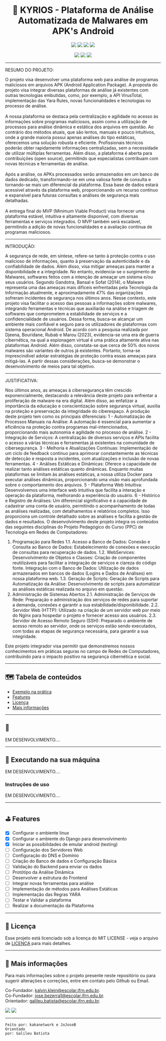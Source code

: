 
<h1 align="center">📌  KYRIOS - Plataforma de Análise Automatizada de Malwares em APK's Android </h1>

<p align="center">
  <img src="http://img.shields.io/static/v1?label=License&message=MIT%20License&color=A20606&style=for-the-badge"/>
  <img src="http://img.shields.io/static/v1?label=Python&message=3.11.0&color=A20606&style=for-the-badge&logo=python&logoColor=white"/>
  <img src="https://img.shields.io/static/v1?label=Django&message=GUI/FRAMEWORK&color=A20606&style=for-the-badge&logo=Django"/>
  <img src="http://img.shields.io/static/v1?label=STATUS&message=Em%20desenvolvimento&color=A20606&style=for-the-badge"/>
</p>
<p align="center">
  <img src="http://img.shields.io/static/v1?label=Desenvolvido%20por&message=Kalvin%20Klein%20e%20Jose%20Bezerra&color=A20606&style=for-the-badge"/>
  <img src="http://img.shields.io/static/v1?label=Orientado%20por&message=Galileu%20Batista&color=A20606&style=for-the-badge"/>
  <img src="http://img.shields.io/static/v1?label=Disciplina&message=Projeto%20Integrador&color=A20606&style=for-the-badge"/>
</p>

<p align="center">

---

RESUMO DO PROJETO:

  O projeto visa desenvolver uma plataforma web para análise de programas maliciosos em arquivos APK (Android Application Package).
  A proposta do projeto visa integrar diversas plataformas de análise já existentes com outras tecnologias embutidas, como, por exemplo, a API VirusTotal, implementação das Yara Rules, novas funcionalidades e tecnologias no processo de análise.<br><br>
  A nossa plataforma se destaca pela centralização e agilidade no acesso às informações sobre programas maliciosos, assim como a utilização de processos para análise dinâmica e estática dos arquivos em questão. Ao contrário dos métodos atuais, que são lentos, manuais e pouco intuitivos, onde a grande maioria possui apenas análises do tipo estáticas, oferecemos uma solução robusta e eficiente. Profissionais técnicos poderão obter rapidamente informações centralizadas, sem a necessidade de utilizar múltiplas ferramentas. Além disso, a plataforma é aberta para contribuições (open source), permitindo que especialistas contribuam com novas técnicas e ferramentas de análise.<br><br>
  Após a análise, os APKs processados serão armazenados em um banco de dados dedicado, transformando-se em uma valiosa fonte de consulta e tornando-se mais um diferencial da plataforma. Essa base de dados estará acessível através da plataforma web, proporcionando um recurso contínuo e expansível para futuras consultas e análises de segurança mais detalhadas.<br><br>
  A entrega final do MVP (Minimum Viable Product) visa fornecer uma plataforma estável, intuitiva e altamente disponível, com diversas ferramentas e serviços integrados. O MVP também será escalável, permitindo a adição de novas funcionalidades e a avaliação contínua de programas maliciosos.

---

INTRODUÇÃO:

A segurança de rede, em síntese, refere-se tanto à proteção contra o uso malicioso de
informações, quanto à preservação da autenticidade e da confiabilidade de dados. Além
disso, visa mitigar ameaças para manter a disponibilidade e a integridade. No entanto,
evidencia-se o surgimento de Malwares, softwares feitos com a intenção de ameaçar um
sistema e/ou seus usuários. Segundo Gandotra, Bansal e Sofat (2014), o Malware
representa uma das ameaças mais difíceis enfrentadas pela Tecnologia da Informação
atualmente, e aproximadamente 47% das organizações sofreram incidentes de segurança
nos últimos anos.
Nesse contexto, este projeto visa facilitar o acesso das pessoas a informações sobre
malwares, integrando ferramentas e técnicas que auxiliarão na análise e triagem de
softwares que comprometem a estabilidade de serviços e a confidencialidade de usuários.
Dessa forma, busca-se alcançar um ambiente mais confiável e seguro para os utilizadores
de plataformas com sistema operacional Android.
De acordo com a pesquisa realizada por Djeena, Bouridane, Rubab e Marou (2023),
evidencia-se uma era de guerra cibernética, na qual a espionagem virtual é uma prática
altamente ativa nas plataformas Android. Além disso, constata-se que cerca de 50% dos
novos malwares são variantes de outros já existentes. Portanto, torna-se imprescindível
adotar estratégias de proteção contra essas ameaças para mitigá-las. A partir dessas
considerações, busca-se demonstrar o desenvolvimento de meios para tal objetivo.

---

JUSTIFICATIVA:

Nos últimos anos, as ameaças à cibersegurança têm crescido exponencialmente,
destacando a relevância deste projeto para enfrentar a proliferação de malware na era
digital. Além disso, ao enfatizar a importância da educação e conscientização sobre
segurança virtual, auxilia na proteção e preservação da integridade do ciberespaço.
A produção deste projeto tem como os principais diferenciais:
1 - Automatização de Processos Manuais na Análise: A automação é essencial para
aumentar a eficiência na proteção contra programas mal-intencionados,
proporcionando mais autonomia e agilidade no processo de análise.
2 - Integração de Serviços: A centralização de diversos serviços e APIs facilita o
acesso a várias técnicas e ferramentas já existentes na comunidade de
cibersegurança.
3 - Melhoria e Atualizações Contínuas: Implementação de um ciclo de feedback
contínuo para aprimorar constantemente as técnicas de detecção e resposta a
incidentes, com atualizações e inclusão de novas ferramentas.
4 - Análises Estáticas e Dinâmicas: Oferece a capacidade de realizar tanto análises
estáticas quanto dinâmicas. Enquanto muitas plataformas se limitam às análises
estáticas, a nossa utiliza Docker para executar análises dinâmicas, proporcionando
uma visão mais aprofundada sobre o comportamento dos arquivos.
5 - Plataforma Web Intuitiva: Desenvolvemos uma interface web intuitiva que facilita
a interação e operação da plataforma, melhorando a experiência do usuário.
6 - Histórico e Registro de Análises: Um diferencial significativo é a capacidade de
cadastrar uma conta de usuário, permitindo o acompanhamento de todas as
análises realizadas, com detalhamentos e relatórios completos. Isso proporciona um
controle detalhado sobre as análises e facilita a gestão de dados e resultados.
O desenvolvimento deste projeto integra os conteúdos das seguintes disciplinas do Projeto
Pedagógico do Curso (PPC) de Tecnologia em Redes de Computadores:
1. Programação para Redes
1.1. Acesso a Banco de Dados:
Conexão e Consulta ao Banco de Dados: Estabelecimento de
conexões e
execução de consultas para recuperação de dados.
1.2. WebServices:
Desenvolvimento de Objetos e Classes: Criação de componentes
reutilizáveis para facilitar a integração de serviços e clareza do código
fonte.
Integração com o Banco de Dados: Utilização de dados armazenados
em
bancos de dados (Logins e Dados de Análises) em nossa plataforma
web.
1.3. Geração de Scripts:
Geração de Scripts para Automatização da Análise: Desenvolvimento
de
scripts para automatizar as análises estáticas realizada no arquivo em
questão.
2. Administração de Sistemas Abertos
2.1. Administração de Serviços de Rede:
Preparação e administração dos serviços de redes para suportar a
demanda, conexões e garantir a sua estabilidade/disponibilidade.
2.2. Servidor Web (HTTP): Utilizado na criação de um servidor web por meio
do Nginx para hospedar o projeto e fornecer acesso aos usuários.
2.3. Servidor de Acesso Remoto Seguro (SSH): Preparado o ambiente de
acesso remoto ao servidor, onde os serviços estão sendo executados,
com todas as etapas de segurança necessária, para garantir a sua integridade.

Este projeto integrador visa permitir que demonstremos nossos conhecimentos em práticas
seguras no campo de Redes de Computadores, contribuindo para o impacto positivo na
segurança cibernética e social.

</p>

---

## 🗺 Tabela de conteúdos

<ul>
  <li><a href="#-exemplo-na-prática">Exemplo na prática</a></li>
  <li><a href="#-features">Features</a></li>
  <li><a href="#-licença">Licença</a></li>
  <li><a href="#-mais-informações">Mais informações</a></li>
</ul>

---

## 🔨 
EM DESENVOLVIMENTO....

---

## 🚀 Executando na sua máquina
EM DESENVOLVIMENTO....

### Instruções de uso
EM DESENVOLVIMENTO....

---

## ⛳ Features
- [x] Configurar o ambiente linux
- [x] Configurar o ambiente do Django para desenvolvimento
- [x] Iniciar as possibilidades de emular android (testing)
- [ ] Configuração dos Servidores Web
- [ ] Configuração do DNS e Domínio
- [ ] Criação do Banco de dados e Configuração Básica
- [ ] Validação do Backend para enviar os dados
- [ ] Protótipo da Análise Dinâmica
- [ ] Desenvolver a estrutura do Frontend
- [ ] Integrar novas ferramentas para análise
- [ ] Implementação de métodos para Análises Estáticas
- [ ] Implementação das Regras YARA
- [ ] Testar e Validar a plataforma
- [ ] Realizar a documentação da Plataforma

---

## 📝 Licença

Esse projeto está licenciado sob a licença do MIT LICENSE - veja o arquivo de [LICENÇA](LICENSE) para mais detalhes.

---

## 👀 Mais informações

Para mais informações sobre o projeto presente neste repositório ou para sugerir alterações e correções, entre em contato pelo Github ou Email.<br>

Co-Fundador: [kalvin.klein@escolar.ifrn.edu.br](mailto:kalvin.klein@escolar.ifrn.edu.br).<br>
Co-Fundador: [jose.bezerra1@escolar.ifrn.edu.br](mailto:jose.bezerra1@escolar.ifrn.edu.br).<br>
Orientador: [galileu.batista@escolar.ifrn.edu.br](mailto:galileu.batista@escolar.ifrn.edu.br).<br>

<div>
   <a href="https://github.com/kakanetwork"><img src="https://img.shields.io/badge/-GitHub Kalvin-4d080e?style=for-the-badge&color=A20606&logo=github&logoColor=ffffff"></a>
   <a href="https://github.com/JoJoseB"><img src="https://img.shields.io/badge/-GitHub José-4d080e?style=for-the-badge&color=A20606&logo=github&logoColor=ffffff"></a>
</div> 

---

<code>Feito por: kakanetwork e JoJoseB</code><br>
<code>Orientado por: Galileu Batista</code>
